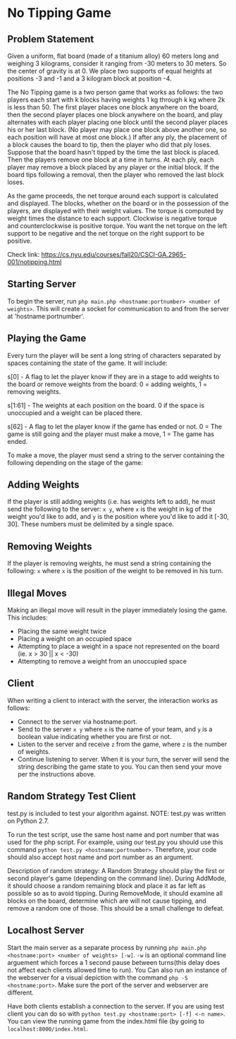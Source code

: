 # No Tipping Game

## Problem Statement

Given a uniform, flat board (made of a titanium alloy) 60 meters long and weighing 3 kilograms, consider it ranging from -30 meters to 30 meters. So the center of gravity is at 0. We place two supports of equal heights at positions -3 and -1 and a 3 kilogram block at position -4.

The No Tipping game is a two person game that works as follows: the two players each start with k blocks having weights 1 kg through k kg where 2k is less than 50. The first player places one block anywhere on the board, then the second player places one block anywhere on the board, and play alternates with each player placing one block until the second player places his or her last block. (No player may place one block above another one, so each position will have at most one block.) If after any ply, the placement of a block causes the board to tip, then the player who did that ply loses. Suppose that the board hasn't tipped by the time the last block is placed. Then the players remove one block at a time in turns. At each ply, each player may remove a block placed by any player or the initial block. If the board tips following a removal, then the player who removed the last block loses.

As the game proceeds, the net torque around each support is calculated and displayed. The blocks, whether on the board or in the possession of the players, are displayed with their weight values. The torque is computed by weight times the distance to each support. Clockwise is negative torque and counterclockwise is positive torque. You want the net torque on the left support to be negative and the net torque on the right support to be positive.

Check link: https://cs.nyu.edu/courses/fall20/CSCI-GA.2965-001/notipping.html

## Starting Server

To begin the server, run `php main.php <hostname:portnumber> <number of weights>`. This will create a socket for communication to and from the server at 'hostname:portnumber'.

## Playing the Game

Every turn the player will be sent a long string of characters separated by spaces containing the state of the game. It will include:

s[0] - A flag to let the player know if they are in a stage to add weights to the board or remove weights from the board: 0 = adding weights, 1 = removing weights.

s[1:61] - The weights at each position on the board. 0 if the space is unoccupied and a weight can be placed there.

s[62] - A flag to let the player know if the game has ended or not. 0 = The game is still going and the player must make a move, 1 = The game has ended.

To make a move, the player must send a string to the server containing the following depending on the stage of the game:

## Adding Weights

If the player is still adding weights (i.e. has weights left to add), he must send the following to the server: `x y`, where `x` is the weight in kg of the weight you'd like to add, and `y` is the position where you'd like to add it [-30, 30]. These numbers must be delimited by a single space.

## Removing Weights

If the player is removing weights, he must send a string containing the following: `x` where `x` is the position of the weight to be removed in his turn.

## Illegal Moves

Making an illegal move will result in the player immediately losing the game. This includes:

* Placing the same weight twice
* Placing a weight on an occupied space
* Attempting to place a weight in a space not represented on the board (ie. x > 30 || x < -30)
* Attempting to remove a weight from an unoccupied space

## Client

When writing a client to interact with the server, the interaction works as follows:

* Connect to the server via hostname:port.
* Send to the server `x y` where `x` is the name of your team, and `y` is a boolean value indicating whether you are first or not.
* Listen to the server and receive `z` from the game, where `z` is the number of weights.
* Continue listening to server. When it is your turn, the server will send the string describing the game state to you. You can then send your move per the instructions above.

## Random Strategy Test Client

test.py is included to test your algorithm against. NOTE: test.py was written on Python 2.7.

To run the test script, use the same host name and port number that was used for the php script. For example, using our test.py you should use this command `python test.py <hostname:portnumber>`. Therefore, your code should also accept host name and port number as an argument.

Description of random strategy: A Random Strategy should play the first or second player's game (depending on the command line). During AddMode, it should choose a random remaining block and place it as far left as possible so as to avoid tipping. During RemoveMode, it should examine all blocks on the board, determine which are will not cause tipping, and remove a random one of those. This should be a small challenge to defeat.

## Localhost Server

Start the main server as a separate process by running `php main.php <hostname:port> <number of weights> [-w]`. `-w` is an optional command line arguement which forces a 1 second pause between turns(this delay does not affect each clients allowed time to run). You Can also run an instance of the webserver for a visual depiction with the command `php -S <hostname:port>`. Make sure the port of the server and webserver are different.

Have both clients establish a connection to the server. If you are using test client you can do so with `python test.py <hostname:port> [-f] <-n name>`. You can view the running game from the index.html file (by going to `localhost:8000/index.html`.
